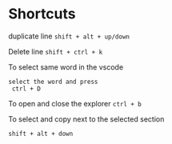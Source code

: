 # Shortcuts

duplicate line `shift + alt + up/down`

Delete line `shift + ctrl + k`

To select same word in the vscode

```
select the word and press
 ctrl + D
```

To open and close the explorer `ctrl + b`

To select and copy next to the selected section

`shift + alt + down`
